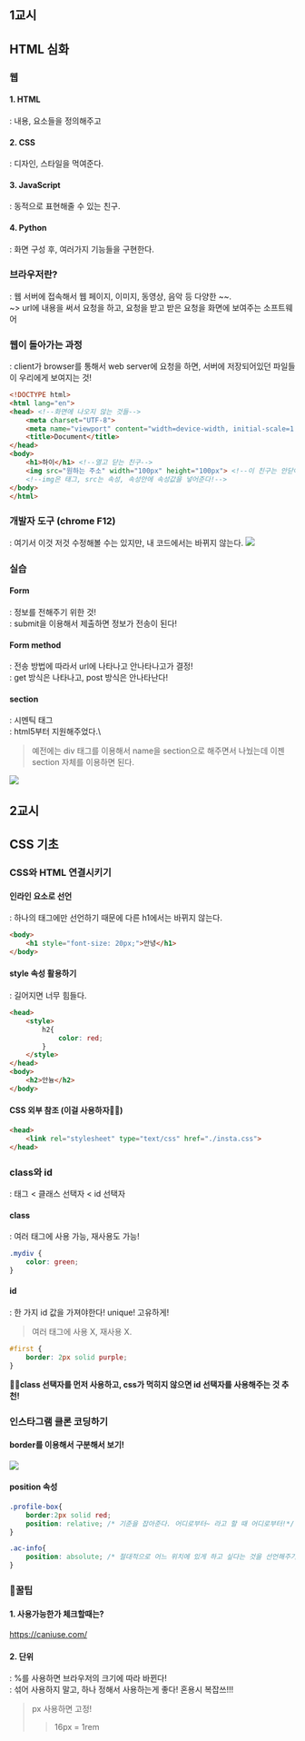 ## 1교시
## HTML 심화
### 웹
#### 1. HTML
: 내용, 요소들을 정의해주고
#### 2. CSS
: 디자인, 스타일을 먹여준다.
#### 3. JavaScript
: 동적으로 표현해줄 수 있는 친구.
#### 4. Python
: 화면 구성 후, 여러가지 기능들을 구현한다.

### 브라우저란?
: 웹 서버에 접속해서 웹 페이지, 이미지, 동영상, 음악 등 다양한 ~~.\
~> url에 내용을 써서 요청을 하고, 요청을 받고 받은 요청을 화면에 보여주는 소프트웨어

### 웹이 돌아가는 과정
: client가 browser를 통해서 web server에 요청을 하면, 서버에 저장되어있던 파일들이 우리에게 보여지는 것!
``` html
<!DOCTYPE html>
<html lang="en">
<head> <!--화면에 나오지 않는 것들-->
    <meta charset="UTF-8">
    <meta name="viewport" content="width=device-width, initial-scale=1.0">
    <title>Document</title>
</head>
<body>
    <h1>하이</h1> <!--열고 닫는 친구-->
    <img src="원하는 주소" width="100px" height="100px"> <!--이 친구는 안닫아도 괜춘!-->
    <!--img은 태그, src는 속성, 속성안에 속성값을 넣어준다!-->
</body>
</html>
```

### 개발자 도구 (chrome F12)
: 여기서 이것 저것 수정해볼 수는 있지만, 내 코드에서는 바뀌지 않는다.
<img src='./img/f12.PNG'>

### 실습
#### Form
: 정보를 전해주기 위한 것!\
: submit을 이용해서 제출하면 정보가 전송이 된다!
#### Form method
: 전송 방법에 따라서 url에 나타나고 안나타나고가 결정!\
: get 방식은 나타나고, post 방식은 안나타난다!
#### section
: 시멘틱 태그\
: html5부터 지원해주었다.\
> 예전에는 div 태그를 이용해서 name을 section으로 해주면서 나눴는데 이젠 section 자체를 이용하면 된다.
<img src="./img/html5구조.png">

## 2교시
## CSS 기초
### CSS와 HTML 연결시키기
#### 인라인 요소로 선언
: 하나의 태그에만 선언하기 때문에 다른 h1에서는 바뀌지 않는다.
``` html
<body>
    <h1 style="font-size: 20px;">안녕</h1>
</body>
```
#### style 속성 활용하기
: 길어지면 너무 힘들다.
``` html
<head>
    <style>
        h2{
            color: red;
        }
    </style>
</head>
<body>
    <h2>안늉</h2>
</body>
```
#### CSS 외부 참조 (이걸 사용하자🙋‍♀️)
``` html
<head>
    <link rel="stylesheet" type="text/css" href="./insta.css">
</head>
```
### class와 id
: 태그 < 클래스 선택자 < id 선택자
#### class
: 여러 태그에 사용 가능, 재사용도 가능!
``` css
.mydiv {
    color: green;
}
```
#### id
: 한 가지 id 값을 가져야한다! unique! 고유하게!
> 여러 태그에 사용 X, 재사용 X.
``` css
#first {
    border: 2px solid purple;
}
```
__👩‍🏫class 선택자를 먼저 사용하고, css가 먹히지 않으면 id 선택자를 사용해주는 것 추천!__

### 인스타그램 클론 코딩하기
#### border를 이용해서 구분해서 보기!
<img src="./img/border.PNG">

#### position 속성
``` css
.profile-box{
    border:2px solid red;
    position: relative; /* 기준을 잡아준다. 어디로부터~ 라고 할 때 어디로부터!*/
}

.ac-info{
    position: absolute; /* 절대적으로 어느 위치에 있게 하고 싶다는 것을 선언해주기*/
}
```

### 🍯꿀팁
#### 1. 사용가능한가 체크할때는?
https://caniuse.com/
#### 2. 단위
: %를 사용하면 브라우저의 크기에 따라 바뀐다!\
: 섞어 사용하지 말고, 하나 정해서 사용하는게 좋다! 혼용시 복잡쓰!!!
> px 사용하면 고정!
>> 16px = 1rem

